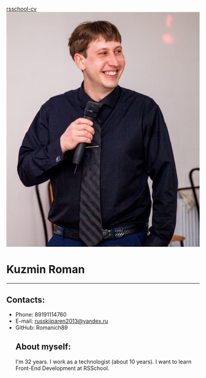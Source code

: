 [rsschool-cv](https://Romanich89.github.io/rsschool-cv/cv "address_CV")
![Описание картинки](img/IMG-20190527-WA0004.jpg "Подпись под картинкой")

# Kuzmin Roman

---

## Contacts:

- Phone: 89191114760
- E-mail: russkiiparen2013@yandex.ru
- GitHub: Romanich89
  ## About myself:
  I'm 32 years. I work as a technologist (about 10 years). I want to learn Front-End Development at RSSchool.
